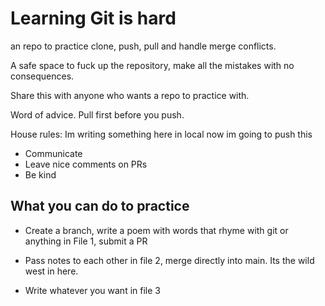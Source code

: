 # Learning Git is hard

an repo to practice clone, push, pull and handle merge conflicts.

A safe space to fuck up the repository, make all the mistakes with no consequences.

Share this with anyone who wants a repo to practice with.

Word of advice. Pull first before you push.

House rules:
Im writing something here in local
now im going to push this

- Communicate
- Leave nice comments on PRs
- Be kind

## What you can do to practice

- Create a branch, write a poem with words that rhyme with git or anything in File 1, submit a PR

- Pass notes to each other in file 2, merge directly into main. Its the wild west in here.

- Write whatever you want in file 3
